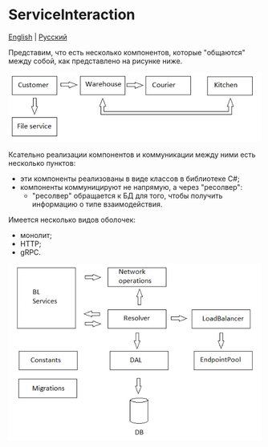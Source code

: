 # ServiceInteraction

[English](README.md) | [Русский](README.ru.md)

Представим, что есть несколько компонентов, которые "общаются" между собой, как представлено на рисунке ниже.

![ServiceInteraction](../../docs/img/examples/ServiceInteraction.png)

Ксательно реализации компонентов и коммуникации между ними есть несколько пунктов:
- эти компоненты реализованы в виде классов в библиотеке C#;
- компоненты коммуницируют не напрямую, а через "ресолвер": 
    - "ресолвер" обращается к БД для того, чтобы получить информацию о типе взаимодействия.

Имеется несколько видов оболочек:
- монолит;
- HTTP;
- gRPC.

![ExplicitImplicitCall](../../docs/img/examples/ExplicitImplicitCall.png)
